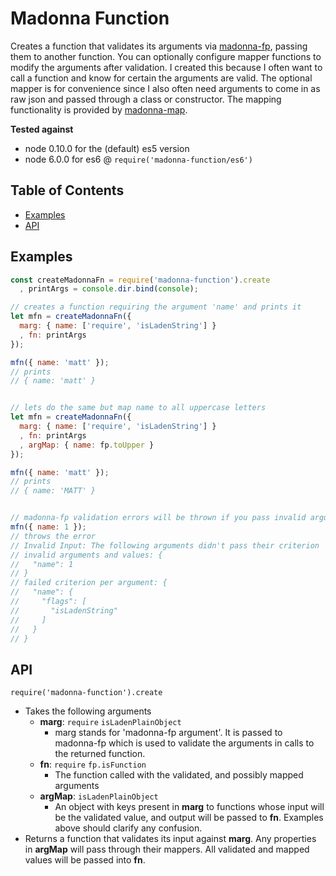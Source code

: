 # Madonna Function
Creates a function that validates its arguments via
[madonna-fp](https://github.com/olsonpm/madonna-fp), passing them to another
function.  You can optionally configure mapper functions to modify the arguments
after validation.  I created this because I often want to call a function and
know for certain the arguments are valid.  The optional mapper is for
convenience since I also often need arguments to come in as raw json and passed
through a class or constructor.  The mapping functionality is provided by
[madonna-map](https://github.com/olsonpm/madonna-fp).

**Tested against**
 - node 0.10.0 for the (default) es5 version
 - node 6.0.0 for es6 @ `require('madonna-function/es6')`

<!-- START doctoc generated TOC please keep comment here to allow auto update -->
<!-- DON'T EDIT THIS SECTION, INSTEAD RE-RUN doctoc TO UPDATE -->
## Table of Contents

 - [Examples](#examples)
 - [API](#api)

<!-- END doctoc generated TOC please keep comment here to allow auto update -->

## Examples
```js
const createMadonnaFn = require('madonna-function').create
  , printArgs = console.dir.bind(console);

// creates a function requiring the argument 'name' and prints it
let mfn = createMadonnaFn({
  marg: { name: ['require', 'isLadenString'] }
  , fn: printArgs
});

mfn({ name: 'matt' });
// prints
// { name: 'matt' }


// lets do the same but map name to all uppercase letters
let mfn = createMadonnaFn({
  marg: { name: ['require', 'isLadenString'] }
  , fn: printArgs
  , argMap: { name: fp.toUpper }
});

mfn({ name: 'matt' });
// prints
// { name: 'MATT' }


// madonna-fp validation errors will be thrown if you pass invalid arguments
mfn({ name: 1 });
// throws the error
// Invalid Input: The following arguments didn't pass their criterion
// invalid arguments and values: {
//   "name": 1
// }
// failed criterion per argument: {
//   "name": {
//     "flags": [
//       "isLadenString"
//     ]
//   }
// }
```

## API
`require('madonna-function').create`
 - Takes the following arguments
   - **marg**: `require` `isLadenPlainObject`
     - marg stands for 'madonna-fp argument'.  It is passed to madonna-fp which
       is used to validate the arguments in calls to the returned function.
   - **fn**: `require` `fp.isFunction`
     - The function called with the validated, and possibly mapped arguments
   - **argMap**: `isLadenPlainObject`
     - An object with keys present in **marg** to functions whose input
       will be the validated value, and output will be passed to **fn**.
       Examples above should clarify any confusion.
 - Returns a function that validates its input against **marg**.  Any properties
   in **argMap** will pass through their mappers.  All validated and mapped
   values will be passed into **fn**.
